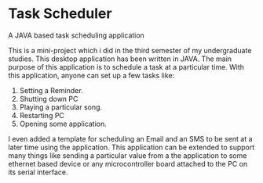 # Task Scheduler
A JAVA based task scheduling application

This is a mini-project which i did in the third semester of my undergraduate studies. This desktop application has been written in JAVA. The main purpose of this application is to schedule a task at a particular time. With this application, anyone can set up a few tasks like:

1. Setting a Reminder.
2. Shutting down PC
3. Playing a particular song.
4. Restarting PC
5. Opening some application.

I even added a template for scheduling an Email and an SMS to be sent at a later time using the application.
This application can be extended to support many things like sending a particular value from a the application to some ethernet based device or any microcontroller board attached to the PC on its serial interface.
